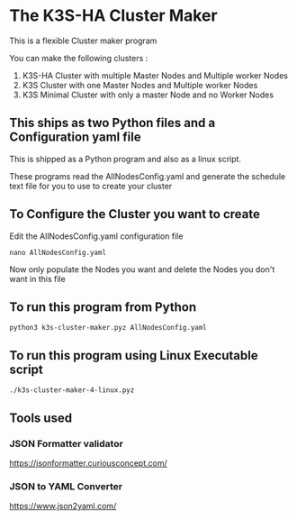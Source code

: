 # The K3S-HA Cluster Maker
This is a flexible Cluster maker program 
 
You can make the following clusters :
1. K3S-HA Cluster with multiple Master Nodes and Multiple worker Nodes
2. K3S Cluster with one Master Nodes and Multiple worker Nodes
3. K3S Minimal Cluster with only a master Node and no Worker Nodes

## This ships as two Python files and a Configuration yaml file
This is shipped as a Python program and also as a linux script.

These programs read the AllNodesConfig.yaml and generate the schedule text file for you 
to use to create your cluster

## To Configure the Cluster you want to create 
Edit the AllNodesConfig.yaml configuration file
```
nano AllNodesConfig.yaml
```
Now only populate the Nodes you want and delete the Nodes you don't want in this file


## To run this program from Python
```
python3 k3s-cluster-maker.pyz AllNodesConfig.yaml
```

## To run this program using Linux Executable script

```
./k3s-cluster-maker-4-linux.pyz
```

## Tools used

### JSON Formatter validator
https://jsonformatter.curiousconcept.com/

### JSON to YAML Converter
https://www.json2yaml.com/

